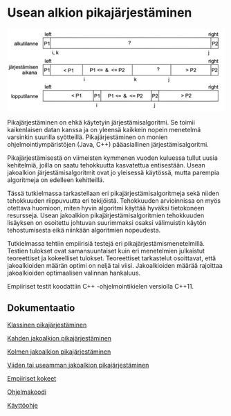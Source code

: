 # Usean alkion pikajärjestäminen

<img src="dokumentaatio/png/dualpivot.png" width="750">

Pikajärjestäminen on ehkä käytetyin järjestämisalgoritmi. Se toimii kaikenlaisen datan kanssa ja on yleensä kaikkein nopein menetelmä varsinkin suurilla syötteillä. Pikajärjestäminen on monien ohjelmointiympäristöjen (Java, C++) pääasiallinen järjestämisalgoritmi.

Pikajärjestämisestä on viimeisten kymmenen vuoden kuluessa tullut uusia kehitelmiä, joilla on saatu tehokkuutta kasvatettua entisestään. Usean jakoalkion järjestämisalgoritmit ovat jo yleisessä käytössä, mutta parempia algoritmeja on edelleen kehitteillä.

Tässä tutkielmassa tarkastellaan eri pikajärjestämisalgoritmeja sekä niiden tehokkuuden riippuvuutta eri tekijöistä. Tehokkuuden arvioinnissa on myös otettava huomioon, miten hyvin algoritmi käyttää hyväksi tietokoneen resursseja. Usean jakoalkion pikajärjestämisalgoritmien tehokkuuden lisäyksen on osoitettu johtuvan suurimmaksi osaksi välimuistin käytön tehostumisesta eikä niinkään algoritmien nopeudesta.

Tutkielmassa tehtiin empiirisiä testejä eri pikajärjestämismenetelmillä. Testien tulokset ovat samansuuntaiset kuin eri menetelmien julkaistut teoreettiset ja kokeelliset tulokset. Teoreettiset tarkastelut osoittavat, että jakoalkioiden määrän optimi on neljä tai viisi. Jakoalkioiden määrää rajoittaa jakoalkioiden optimaalisen valinnan hankaluus.

Empiiriset testit koodattiin C++ -ohjelmointikielen versiolla C++11.

## Dokumentaatio

[Klassinen pikajärjestäminen](https://github.com/lautanal/quicksort/blob/master/dokumentaatio/classic.md)

[Kahden jakoalkion pikajärjestäminen](https://github.com/lautanal/quicksort/blob/master/dokumentaatio/dualpivot.md)

[Kolmen jakoalkion pikajärjestäminen](https://github.com/lautanal/quicksort/blob/master/dokumentaatio/threepivot.md)

[Viiden tai useamman jakoalkion pikajärjestäminen](https://github.com/lautanal/quicksort/blob/master/dokumentaatio/fivepivot.md)

[Empiiriset kokeet](https://github.com/lautanal/quicksort/blob/master/dokumentaatio/testausdokumentti.md)

[Ohjelmakoodi](https://github.com/lautanal/quicksort/blob/master/src)

[Käyttöohje](https://github.com/lautanal/quicksort/blob/master/dokumentaatio/kayttoohje.md)
